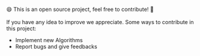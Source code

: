 :smile: This is an open source project, feel free to contribute! :clap:
<br>
<br>
If you have any idea to improve we appreciate.
Some ways to contribute in this project:

- Implement new Algorithms
- Report bugs and give feedbacks
